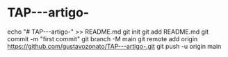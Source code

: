 # TAP---artigo-
echo "# TAP---artigo-" >> README.md
git init
git add README.md
git commit -m "first commit"
git branch -M main
git remote add origin https://github.com/gustavozonato/TAP---artigo-.git
git push -u origin main
